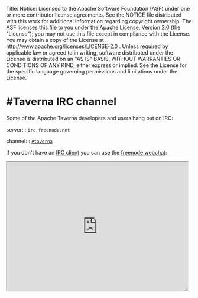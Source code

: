 Title:
Notice:    Licensed to the Apache Software Foundation (ASF) under one
           or more contributor license agreements.  See the NOTICE file
           distributed with this work for additional information
           regarding copyright ownership.  The ASF licenses this file
           to you under the Apache License, Version 2.0 (the
           "License"); you may not use this file except in compliance
           with the License.  You may obtain a copy of the License at
           .
             http://www.apache.org/licenses/LICENSE-2.0
           .
           Unless required by applicable law or agreed to in writing,
           software distributed under the License is distributed on an
           "AS IS" BASIS, WITHOUT WARRANTIES OR CONDITIONS OF ANY
           KIND, either express or implied.  See the License for the
           specific language governing permissions and limitations
           under the License.

# #Taverna IRC channel

Some of the Apache Taverna developers and users hang out on IRC:

server:
:    `irc.freenode.net`

channel:
:    [`#taverna`](irc://irc.freenode.net/%23taverna)

If you don't have an [IRC client](https://en.wikipedia.org/wiki/Comparison_of_Internet_Relay_Chat_clients) you can use the [freenode webchat](http://webchat.freenode.net/?channels=%23taverna&uio=MTE9MjA16a):

<style type="text/css">
<!--
iframe {
  height: 25em;
  width: 35em;
  resize: both;
  overflow: auto;
}
-->
</style>

<iframe src="http://webchat.freenode.net?channels=%23taverna&uio=MTE9MjA16a" width="647" height="400"></iframe>
